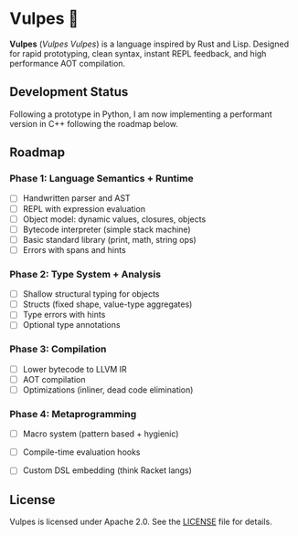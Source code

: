 # Vulpes 🦊

**Vulpes** (*Vulpes Vulpes*) is a language inspired by Rust and Lisp. Designed for rapid prototyping, clean syntax, instant REPL feedback, and high performance AOT compilation. 

## Development Status

Following a prototype in Python, I am now implementing a performant version in C++ following the roadmap below.

## Roadmap

### Phase 1: Language Semantics + Runtime

- [ ] Handwritten parser and AST
- [ ] REPL with expression evaluation
- [ ] Object model: dynamic values, closures, objects
- [ ] Bytecode interpreter (simple stack machine)
- [ ] Basic standard library (print, math, string ops)
- [ ] Errors with spans and hints

### Phase 2: Type System + Analysis

- [ ] Shallow structural typing for objects
- [ ] Structs (fixed shape, value-type aggregates)
- [ ] Type errors with hints
- [ ] Optional type annotations

### Phase 3: Compilation

- [ ] Lower bytecode to LLVM IR
- [ ] AOT compilation
- [ ] Optimizations (inliner, dead code elimination)

### Phase 4: Metaprogramming

- [ ] Macro system (pattern based + hygienic)
- [ ] Compile-time evaluation hooks
- [ ] Custom DSL embedding (think Racket langs)


## License

Vulpes is licensed under Apache 2.0. See the [LICENSE](LICENSE) file for details.